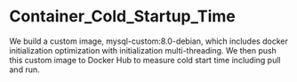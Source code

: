 # Container_Cold_Startup_Time
We build a custom image, mysql-custom:8.0-debian, which includes docker initialization optimization with initialization multi-threading. We then push this custom image to Docker Hub to measure cold start time including pull and run.

